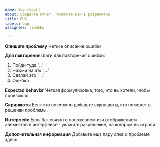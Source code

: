 ```yaml
---
name: Bug report
about: Создайте отчет, помогите нам в разработке
title: BUG
labels: bug
assignees: lienkko

---
```


**Опишите проблему**
Четкое описание ошибки

**Для повторения**
Шаги для повторения ошибки:
1. Пойди туда '...'
2. Нажми на это '....'
3. Сделай это '....'
4. Ошибка

**Expected behavior**
Четкая формулировка, того, что вы хотели, чтобы произошло.

**Скриншоты**
Если это возможно добавьте скриншоты, это поможет в решении проблемы.

**Интерфейс**
Если баг связан с положением или отображением элементов в интерфейсе - укажите разрешение, на котором вы играли

**Дополнительная информация**
Добавьте еще пару слов о проблеме здесь.
